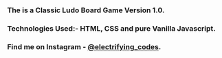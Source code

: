 ### The is a Classic Ludo Board Game Version 1.0.
### Technologies Used:- HTML, CSS and pure Vanilla Javascript.

### Find me on Instagram - [@electrifying_codes][Instagram].

[Instagram]: https://www.instagram.com/electrifying_codes